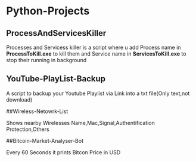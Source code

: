 # Python-Projects

## ProcessAndServicesKiller

Processes and Servicess killer is a script where u add Process name in **ProcessToKill.exe** to kill them and Service name in **ServicesToKill.exe** to stop their running in background

## YouTube-PlayList-Backup

A script to backup your Youtube Playlist via Link into a txt file(Only text,not download)

##Wireless-Netowrk-List

Shows nearby Wirelesses Name,Mac,Signal,Authentification Protection,Others

##Bitcoin-Market-Analyser-Bot

Every 60 Seconds it prints Bitcon Price in USD